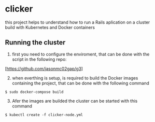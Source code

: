 # clicker

this project helps to understand how to run a Rails aplication on a cluster build with Kubernetes and Docker containers

## Running the cluster

1) first you need to configure the enviroment, that can be done with the script in the following repo:

[https://github.com/jasonmc02gap/g3]

2) when everthing is setup, is required to build the Docker images containing the project, that can be done with the following command 

```
$ sudo docker-compose build
```
3) Afer the images are builded the cluster can be started with this command 

```
$ kubectl create -f clicker-node.yml
```
